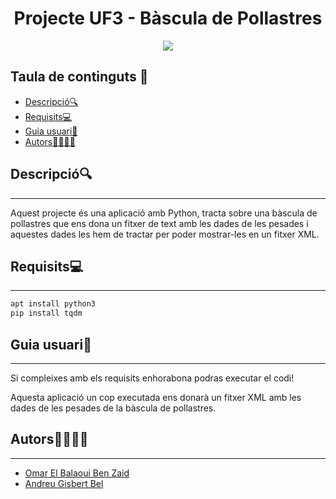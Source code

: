 <h1 align="center"> Projecte UF3 - Bàscula de Pollastres </h1>

<p align="center">
  <img src="https://user-images.githubusercontent.com/91249151/236697904-005ae6f5-3f82-408e-b2c2-f8daa70bdece.jpg">
</p>

## Taula de continguts 📑
- [Descripció🔍](#descripció)
- [Requisits💻](#requisits)
- [Guia usuari📖](#guia-usuari)
- [Autors👨🏿👨🏻](#autors)

## Descripció🔍
---

Aquest projecte és una aplicació amb Python, tracta sobre una bàscula de pollastres que ens dona un fitxer de text amb les dades de les pesades i aquestes dades les hem de tractar per poder mostrar-les en un fitxer XML.


## Requisits💻
---

```bash
apt install python3
pip install tqdm
```

## Guia usuari📖
---

Si compleixes amb els requisits enhorabona podras executar el codi!

Aquesta aplicació un cop executada ens donarà un fitxer XML amb les dades de les pesades de la bàscula de pollastres.



## Autors👨🏿👨🏻
---
- [Omar El Balaoui Ben Zaid](https://github.com/omarelbalaoui)
- [Andreu Gisbert Bel](https://github.com/agisbertb/)
